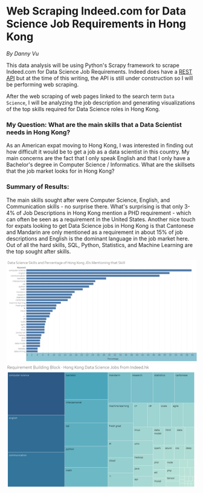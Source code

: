 # Web Scraping Indeed.com for Data Science Job Requirements in Hong Kong

*By Danny Vu*

This data analysis will be using Python's Scrapy framework to scrape Indeed.com for Data Science Job Requirements. Indeed does have a [REST API](https://github.com/indeedassessments/api-documentation) but at the time of this writing, the API is still under construction so I will be performing web scraping.

After the web scraping of web pages linked to the search term `Data Science`, I will be analyzing the job description and generating visualizations of the top skills required for Data Science roles in Hong Kong.


### My Question: What are the main skills that a Data Scientist needs in Hong Kong?

As an American expat moving to Hong Kong, I was interested in finding out how difficult it would be to get a job as a data scientist in this country. My main concerns are the fact that I only speak English and that I only have a Bachelor's degree in Computer Science / Informatics. What are the skillsets that the job market looks for in Hong Kong?


### Summary of Results:
The main skills sought after were Computer Science, English, and Communication skills - no surprise there. What's surprising is that only 3-4% of Job Descriptions in Hong Kong mention a PHD requirement - which can often be seen as a requirement in the United States. Another nice touch for expats looking to get Data Science jobs in Hong Kong is that Cantonese and Mandarin are only mentioned as a requirement in about 15% of job descriptions and English is the dominant language in the job market here. Out of all the hard skills, SQL, Python, Statistics, and Machine Learning are the top sought after skills.

<img src="data/IndeedAnalysis2.png" alt="Summary of Results" style="width: 1500px;"/>

<img src="data/requirementbuildingblock.png" alt="Summary of Results 2" style="width: 1500px;"/>
